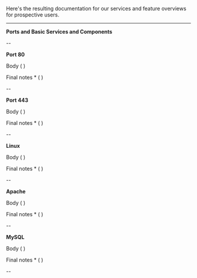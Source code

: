 
Here's the resulting documentation for our services and feature overviews for prospective users.


--------------------------------------------



**Ports and Basic Services and Components**

--

**Port 80**

Body ( )

Final notes * ( )

--

**Port 443**

Body ( )

Final notes * ( )

--

**Linux**

Body ( )

Final notes * ( )

--

**Apache**

Body ( )

Final notes * ( )

--

**MySQL**

Body ( )

Final notes * ( )

--
